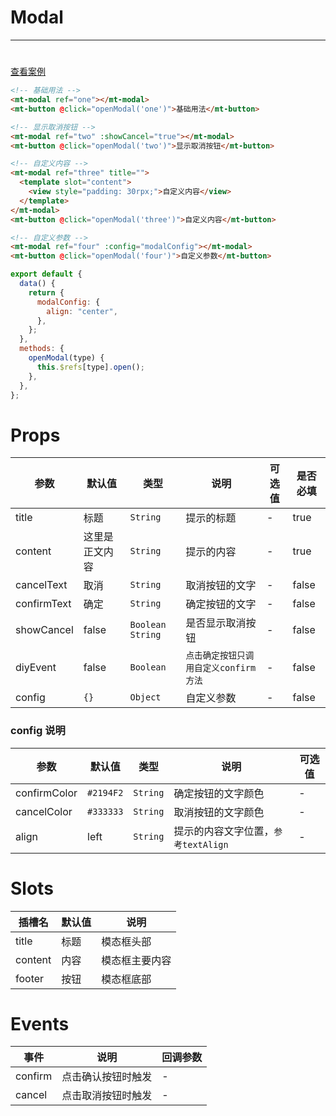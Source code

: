 # Modal

---

#

[查看案例](https://env-00jxgns8zjjt-static.normal.cloudstatic.cn/index.html#/pages/popup/modal)

```html
<!-- 基础用法 -->
<mt-modal ref="one"></mt-modal>
<mt-button @click="openModal('one')">基础用法</mt-button>

<!-- 显示取消按钮 -->
<mt-modal ref="two" :showCancel="true"></mt-modal>
<mt-button @click="openModal('two')">显示取消按钮</mt-button>

<!-- 自定义内容 -->
<mt-modal ref="three" title="">
  <template slot="content">
    <view style="padding: 30rpx;">自定义内容</view>
  </template>
</mt-modal>
<mt-button @click="openModal('three')">自定义内容</mt-button>

<!-- 自定义参数 -->
<mt-modal ref="four" :config="modalConfig"></mt-modal>
<mt-button @click="openModal('four')">自定义参数</mt-button>
```

```javascript
export default {
  data() {
    return {
      modalConfig: {
        align: "center",
      },
    };
  },
  methods: {
    openModal(type) {
      this.$refs[type].open();
    },
  },
};
```

# Props

| 参数        | 默认值         | 类型               | 说明                                  | 可选值 | 是否必填 |
| ----------- | -------------- | ------------------ | ------------------------------------- | ------ | -------- |
| title       | 标题           | `String`           | 提示的标题                            | -      | true     |
| content     | 这里是正文内容 | `String`           | 提示的内容                            | -      | true     |
| cancelText  | 取消           | `String`           | 取消按钮的文字                        | -      | false    |
| confirmText | 确定           | `String`           | 确定按钮的文字                        | -      | false    |
| showCancel  | false          | `Boolean` `String` | 是否显示取消按钮                      | -      | false    |
| diyEvent    | false          | `Boolean`          | `点击确定按钮只调用自定义confirm方法` | -      | false    |
| config      | `{}`           | `Object`           | 自定义参数                            | -      | false    |

### config 说明

| 参数         | 默认值    | 类型     | 说明                                | 可选值 |
| ------------ | --------- | -------- | ----------------------------------- | ------ |
| confirmColor | `#2194F2` | `String` | 确定按钮的文字颜色                  | -      |
| cancelColor  | `#333333` | `String` | 取消按钮的文字颜色                  | -      |
| align        | left      | `String` | 提示的内容文字位置，`参考textAlign` | -      |

# Slots

| 插槽名  | 默认值 | 说明           |
| ------- | ------ | -------------- |
| title   | 标题   | 模态框头部     |
| content | 内容   | 模态框主要内容 |
| footer  | 按钮   | 模态框底部     |

# Events

| 事件    | 说明               | 回调参数 |
| ------- | ------------------ | -------- |
| confirm | 点击确认按钮时触发 | -        |
| cancel  | 点击取消按钮时触发 | -        |
